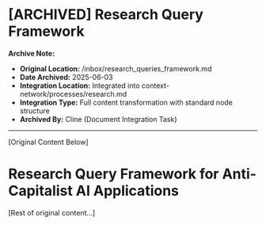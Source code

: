 # [ARCHIVED] Research Query Framework

**Archive Note:**
- **Original Location:** /inbox/research_queries_framework.md
- **Date Archived:** 2025-06-03
- **Integration Location:** Integrated into context-network/processes/research.md
- **Integration Type:** Full content transformation with standard node structure
- **Archived By:** Cline (Document Integration Task)

---

[Original Content Below]

# Research Query Framework for Anti-Capitalist AI Applications

[Rest of original content...]
